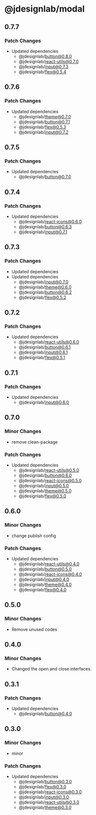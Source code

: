 # @jdesignlab/modal

## 0.7.7

### Patch Changes

- Updated dependencies
  - @jdesignlab/button@0.8.0
  - @jdesignlab/react-utils@0.7.0
  - @jdesignlab/input@0.7.3
  - @jdesignlab/flex@0.5.4

## 0.7.6

### Patch Changes

- Updated dependencies
  - @jdesignlab/theme@0.7.0
  - @jdesignlab/button@0.7.1
  - @jdesignlab/flex@0.5.3
  - @jdesignlab/input@0.7.2

## 0.7.5

### Patch Changes

- Updated dependencies
  - @jdesignlab/button@0.7.0

## 0.7.4

### Patch Changes

- Updated dependencies
  - @jdesignlab/react-icons@0.6.0
  - @jdesignlab/button@0.6.3
  - @jdesignlab/input@0.7.1

## 0.7.3

### Patch Changes

- Updated dependencies
- Updated dependencies
  - @jdesignlab/input@0.7.0
  - @jdesignlab/theme@0.6.0
  - @jdesignlab/button@0.6.2
  - @jdesignlab/flex@0.5.2

## 0.7.2

### Patch Changes

- Updated dependencies
  - @jdesignlab/react-utils@0.6.0
  - @jdesignlab/button@0.6.1
  - @jdesignlab/input@0.6.1
  - @jdesignlab/flex@0.5.1

## 0.7.1

### Patch Changes

- Updated dependencies
  - @jdesignlab/input@0.6.0

## 0.7.0

### Minor Changes

- remove clean-package

### Patch Changes

- Updated dependencies
  - @jdesignlab/react-utils@0.5.0
  - @jdesignlab/button@0.6.0
  - @jdesignlab/react-icons@0.5.0
  - @jdesignlab/input@0.5.0
  - @jdesignlab/theme@0.5.0
  - @jdesignlab/flex@0.5.0

## 0.6.0

### Minor Changes

- change publish config

### Patch Changes

- Updated dependencies
  - @jdesignlab/react-utils@0.4.0
  - @jdesignlab/button@0.5.0
  - @jdesignlab/react-icons@0.4.0
  - @jdesignlab/input@0.4.0
  - @jdesignlab/theme@0.4.0
  - @jdesignlab/flex@0.4.0

## 0.5.0

### Minor Changes

- Remove unused codes

## 0.4.0

### Minor Changes

- Changed the open and close interfaces.

## 0.3.1

### Patch Changes

- Updated dependencies
  - @jdesignlab/button@0.4.0

## 0.3.0

### Minor Changes

- minor

### Patch Changes

- Updated dependencies
  - @jdesignlab/button@0.3.0
  - @jdesignlab/flex@0.3.0
  - @jdesignlab/react-icons@0.3.0
  - @jdesignlab/input@0.3.0
  - @jdesignlab/react-utils@0.3.0
  - @jdesignlab/theme@0.3.0
